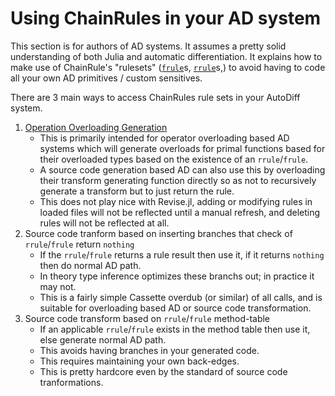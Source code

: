 # Using ChainRules in your AD system

This section is for authors of AD systems.
It assumes a pretty solid understanding of both Julia and automatic differentiation.
It explains how to make use of ChainRule's "rulesets" ([`frule`](@ref)s, [`rrule`](@ref)s,)
to avoid having to code all your own AD primitives / custom sensitives.

There are 3 main ways to access ChainRules rule sets in your AutoDiff system.

1. [Operation Overloading Generation](operator_overloading.html)
    - This is primarily intended for operator overloading based AD systems which will generate overloads for primal functions based for their overloaded types based on the existence of an `rrule`/`frule`.
    - A source code generation based AD can also use this by overloading their transform generating function directly so as not to recursively generate a transform but to just return the rule.
    - This does not play nice with Revise.jl, adding or modifying rules in loaded files will not be reflected until a manual refresh, and deleting rules will not be reflected at all.
2. Source code tranform based on inserting branches that check of `rrule`/`frule` return `nothing`
    - If the `rrule`/`frule` returns a rule result then use it, if it returns `nothing` then do normal AD path.
    - In theory type inference optimizes these branchs out; in practice it may not.
    - This is a fairly simple Cassette overdub (or similar) of all calls, and is suitable for overloading based AD or source code transformation.
3. Source code transform based on `rrule`/`frule` method-table
    - If an applicable `rrule`/`frule` exists in the method table then use it, else generate normal AD path.
    - This avoids having branches in your generated code.
    - This requires maintaining your own back-edges.
    - This is pretty hardcore even by the standard of source code tranformations.
